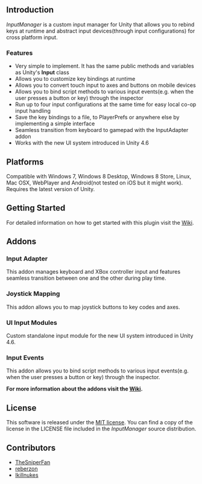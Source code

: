 ## Introduction
*InputManager* is a custom input manager for Unity that allows you to rebind keys at runtime and abstract input devices(through input configurations) for cross platform input.

### Features
- Very simple to implement. It has the same public methods and variables as Unity's **Input** class
- Allows you to customize key bindings at runtime
- Allows you to convert touch input to axes and buttons on mobile devices
- Allows you to bind script methods to various input events(e.g. when the user presses a button or key) through the inspector
- Run up to four input configurations at the same time for easy local co-op input handling
- Save the key bindings to a file, to PlayerPrefs or anywhere else by implementing a simple interface
- Seamless transition from keyboard to gamepad with the InputAdapter addon
- Works with the new UI system introduced in Unity 4.6

## Platforms
Compatible with Windows 7, Windows 8 Desktop, Windows 8 Store, Linux, Mac OSX, WebPlayer and Android(not tested on iOS but it might work). Requires the latest version of Unity.

## Getting Started
For detailed information on how to get started with this plugin visit the [Wiki](https://github.com/daemon3000/InputManager/wiki).

## Addons
### Input Adapter
This addon manages keyboard and XBox controller input and features seamless transition between one and the other during play time.

### Joystick Mapping
This addon allows you to map joystick buttons to key codes and axes.

### UI Input Modules
Custom standalone input module for the new UI system introduced in Unity 4.6.

### Input Events
This addon allows you to bind script methods to various input events(e.g. when the user presses a button or key) through the inspector.

**For more information about the addons visit the [Wiki](https://github.com/daemon3000/InputManager/wiki ).**

## License
This software is released under the [MIT license](http://opensource.org/licenses/MIT). You can find a copy of the license in the LICENSE file included in the *InputManager* source distribution.

## Contributors

- [TheSniperFan](https://github.com/TheSniperFan)
- [reberzon](https://github.com/reberzon)
- [Ikillnukes](https://github.com/Ikillnukes)
